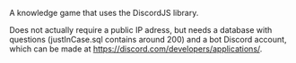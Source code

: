 A knowledge game that uses the DiscordJS library.

Does not actually require a public IP adress, but needs a database with questions (justInCase.sql contains around 200) and a bot Discord account, which can be made at https://discord.com/developers/applications/. 
